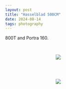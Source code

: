 ```yaml
---
layout: post
title: "Hasselblad 500CM"
date: 2024-08-14
tags: photography
---
```


800T and Portra 160.

<br>
<p align="center">
<img style="max-width: 1024px; margin: 0 0 0 -162px;" src="https://storage.googleapis.com/fkwang_blog_image_hosting/2024_08_14_500cm/img1.jpg">
</p>
<br>

<br>
<p align="center">
<img style="max-width: 1024px; margin: 0 0 0 -162px;" src="https://storage.googleapis.com/fkwang_blog_image_hosting/2024_08_14_500cm/img2.jpg">
</p>
<br>
